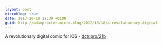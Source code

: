 ```yaml
---
layout: post
microblog: true
date: 2017-10-18 12:39 +0100
guid: http://adamprocter.micro.blog/2017/10/18/a-revolutionary-digital.html
---
```

A revolutionary digital comic for iOS - [dctr.pro/21b](http://dctr.pro/21b)
